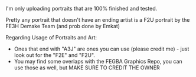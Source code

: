 I'm only uploading portraits that are 100% finished and tested.

Pretty any portrait that doesn't have an ending artist is a F2U portrait by the FE3H Demake Team (and prob done by Emkat)

Regarding Usage of Portraits and Art:

- Ones that end with "A3J" are ones you can use (please credit me) - just look out for the "F2E" and "F2U".
- You may find some overlaps with the FEGBA Graphics Repo, you can use those as well, but MAKE SURE TO CREDIT THE OWNER
